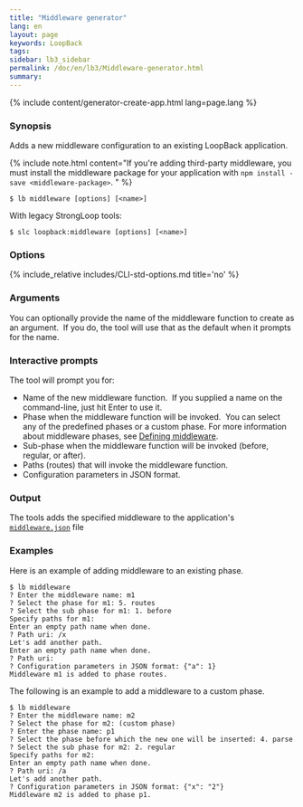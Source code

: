 ```yaml
---
title: "Middleware generator"
lang: en
layout: page
keywords: LoopBack
tags:
sidebar: lb3_sidebar
permalink: /doc/en/lb3/Middleware-generator.html
summary:
---
```


{% include content/generator-create-app.html lang=page.lang %}

### Synopsis

Adds a new middleware configuration to an existing LoopBack application.

{% include note.html content="If you're adding third-party middleware, you must install the middleware package for your application with `npm install -save <middleware-package>`.
" %}

```
$ lb middleware [options] [<name>]
```

With legacy StrongLoop tools:

```
$ slc loopback:middleware [options] [<name>]
```

### Options

{% include_relative includes/CLI-std-options.md title='no' %}

### Arguments

You can optionally provide the name of the middleware function to create as an argument. 
If you do, the tool will use that as the default when it prompts for the name.

### Interactive prompts

The tool will prompt you for:

* Name of the new middleware function.  If you supplied a name on the command-line, just hit Enter to use it.
* Phase when the middleware function will be invoked.  You can select any of the predefined phases or a custom phase.
  For more information about middleware phases, see [Defining middleware](Defining-middleware.html).
* Sub-phase when the middleware function will be invoked (before, regular, or after).
* Paths (routes) that will invoke the middleware function.
* Configuration parameters in JSON format.

### Output

The tools adds the specified middleware to the application's [`middleware.json`](middleware.json.html) file

### Examples

Here is an example of adding middleware to an existing phase.

```
$ lb middleware
? Enter the middleware name: m1
? Select the phase for m1: 5. routes
? Select the sub phase for m1: 1. before
Specify paths for m1:
Enter an empty path name when done.
? Path uri: /x
Let's add another path.
Enter an empty path name when done.
? Path uri:
? Configuration parameters in JSON format: {"a": 1}
Middleware m1 is added to phase routes.
```

The following is an example to add a middleware to a custom phase.

```
$ lb middleware
? Enter the middleware name: m2
? Select the phase for m2: (custom phase)
? Enter the phase name: p1
? Select the phase before which the new one will be inserted: 4. parse
? Select the sub phase for m2: 2. regular
Specify paths for m2:
Enter an empty path name when done.
? Path uri: /a
Let's add another path.
? Configuration parameters in JSON format: {"x": "2"}
Middleware m2 is added to phase p1.
```
